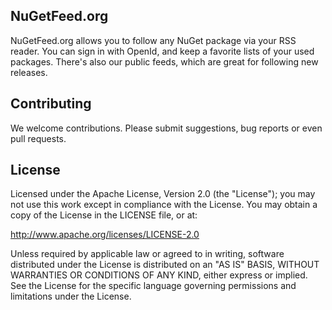 ﻿NuGetFeed.org
-------------
NuGetFeed.org allows you to follow any NuGet package via your RSS reader. You can sign in with OpenId, and keep a favorite lists of your used packages. There's also our public feeds, which are great for following new releases.

Contributing
------------
We welcome contributions. Please submit suggestions, bug reports or even pull requests.

License
-------
Licensed under the Apache License, Version 2.0 (the "License"); you may not use this work except in compliance with the License. You may obtain a copy of the License in the LICENSE file, or at:

http://www.apache.org/licenses/LICENSE-2.0

Unless required by applicable law or agreed to in writing, software distributed under the License is distributed on an "AS IS" BASIS, WITHOUT WARRANTIES OR CONDITIONS OF ANY KIND, either express or implied. See the License for the specific language governing permissions and limitations under the License.
